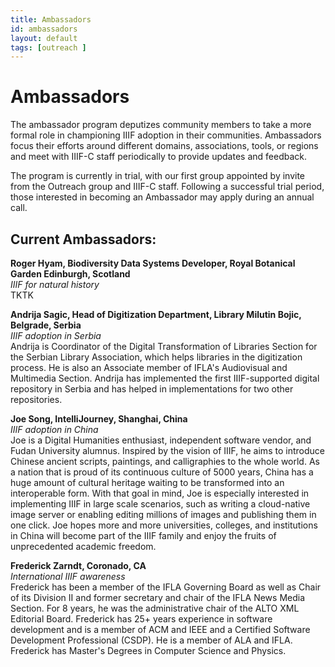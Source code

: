 ```yaml
---
title: Ambassadors
id: ambassadors
layout: default
tags: [outreach ]
---
```

# Ambassadors

The ambassador program deputizes community members to take a more formal role in championing IIIF adoption in their communities. Ambassadors focus their efforts around different domains, associations, tools, or regions and meet with IIIF-C staff periodically to provide updates and feedback.

The program is currently in trial, with our first group appointed by invite from the Outreach group and IIIF-C staff. Following a successful trial period, those interested in becoming an Ambassador may apply during an annual call.

## Current Ambassadors:
**Roger Hyam, Biodiversity Data Systems Developer, Royal Botanical Garden Edinburgh, Scotland**  
*IIIF for natural history*  
TKTK  

**Andrija Sagic, Head of Digitization Department, Library Milutin Bojic, Belgrade, Serbia**  
*IIIF adoption in Serbia*  
Andrija is Coordinator of the Digital Transformation of Libraries Section for the Serbian Library Association, which helps libraries in the digitization process. He is also an Associate member of IFLA's Audiovisual and Multimedia Section. Andrija has implemented the first IIIF-supported digital repository in Serbia and has helped in implementations for two other repositories.  

**Joe Song, IntelliJourney, Shanghai, China**  
*IIIF adoption in China*  
Joe is a Digital Humanities enthusiast, independent software vendor, and Fudan University alumnus. Inspired by the vision of IIIF, he aims to introduce Chinese ancient scripts, paintings, and calligraphies to the whole world. As a nation that is proud of its continuous culture of 5000 years, China has a huge amount of cultural heritage waiting to be transformed into an interoperable form. With that goal in mind, Joe is especially interested in implementing IIIF in large scale scenarios, such as writing a cloud-native image server or enabling editing millions of images and publishing them in one click. Joe hopes more and more universities, colleges, and institutions in China will become part of the IIIF family and enjoy the fruits of unprecedented academic freedom.  

**Frederick Zarndt, Coronado, CA**  
*International IIIF awareness*  
Frederick has been a member of the IFLA Governing Board as well as Chair of its Division II and former secretary and chair of the IFLA News Media Section. For 8 years, he was the administrative chair of the ALTO XML Editorial Board. Frederick has 25+ years experience in software development and is a member of ACM and IEEE and a Certified Software Development Professional (CSDP). He is a member of ALA and IFLA. Frederick has Master's Degrees in Computer Science and Physics.
